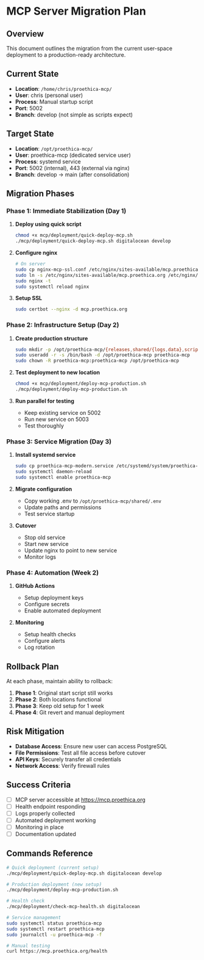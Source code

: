 # MCP Server Migration Plan

## Overview
This document outlines the migration from the current user-space deployment to a production-ready architecture.

## Current State
- **Location**: `/home/chris/proethica-mcp/`
- **User**: chris (personal user)
- **Process**: Manual startup script
- **Port**: 5002
- **Branch**: develop (not simple as scripts expect)

## Target State
- **Location**: `/opt/proethica-mcp/`
- **User**: proethica-mcp (dedicated service user)
- **Process**: systemd service
- **Port**: 5002 (internal), 443 (external via nginx)
- **Branch**: develop → main (after consolidation)

## Migration Phases

### Phase 1: Immediate Stabilization (Day 1)
1. **Deploy using quick script**
   ```bash
   chmod +x mcp/deployment/quick-deploy-mcp.sh
   ./mcp/deployment/quick-deploy-mcp.sh digitalocean develop
   ```

2. **Configure nginx**
   ```bash
   # On server
   sudo cp nginx-mcp-ssl.conf /etc/nginx/sites-available/mcp.proethica.org
   sudo ln -s /etc/nginx/sites-available/mcp.proethica.org /etc/nginx/sites-enabled/
   sudo nginx -t
   sudo systemctl reload nginx
   ```

3. **Setup SSL**
   ```bash
   sudo certbot --nginx -d mcp.proethica.org
   ```

### Phase 2: Infrastructure Setup (Day 2)
1. **Create production structure**
   ```bash
   sudo mkdir -p /opt/proethica-mcp/{releases,shared/{logs,data},scripts,config}
   sudo useradd -r -s /bin/bash -d /opt/proethica-mcp proethica-mcp
   sudo chown -R proethica-mcp:proethica-mcp /opt/proethica-mcp
   ```

2. **Test deployment to new location**
   ```bash
   chmod +x mcp/deployment/deploy-mcp-production.sh
   ./mcp/deployment/deploy-mcp-production.sh
   ```

3. **Run parallel for testing**
   - Keep existing service on 5002
   - Run new service on 5003
   - Test thoroughly

### Phase 3: Service Migration (Day 3)
1. **Install systemd service**
   ```bash
   sudo cp proethica-mcp-modern.service /etc/systemd/system/proethica-mcp.service
   sudo systemctl daemon-reload
   sudo systemctl enable proethica-mcp
   ```

2. **Migrate configuration**
   - Copy working .env to `/opt/proethica-mcp/shared/.env`
   - Update paths and permissions
   - Test service startup

3. **Cutover**
   - Stop old service
   - Start new service
   - Update nginx to point to new service
   - Monitor logs

### Phase 4: Automation (Week 2)
1. **GitHub Actions**
   - Setup deployment keys
   - Configure secrets
   - Enable automated deployment

2. **Monitoring**
   - Setup health checks
   - Configure alerts
   - Log rotation

## Rollback Plan
At each phase, maintain ability to rollback:

1. **Phase 1**: Original start script still works
2. **Phase 2**: Both locations functional
3. **Phase 3**: Keep old setup for 1 week
4. **Phase 4**: Git revert and manual deployment

## Risk Mitigation
- **Database Access**: Ensure new user can access PostgreSQL
- **File Permissions**: Test all file access before cutover
- **API Keys**: Securely transfer all credentials
- **Network Access**: Verify firewall rules

## Success Criteria
- [ ] MCP server accessible at https://mcp.proethica.org
- [ ] Health endpoint responding
- [ ] Logs properly collected
- [ ] Automated deployment working
- [ ] Monitoring in place
- [ ] Documentation updated

## Commands Reference
```bash
# Quick deployment (current setup)
./mcp/deployment/quick-deploy-mcp.sh digitalocean develop

# Production deployment (new setup)
./mcp/deployment/deploy-mcp-production.sh

# Health check
./mcp/deployment/check-mcp-health.sh digitalocean

# Service management
sudo systemctl status proethica-mcp
sudo systemctl restart proethica-mcp
sudo journalctl -u proethica-mcp -f

# Manual testing
curl https://mcp.proethica.org/health
```